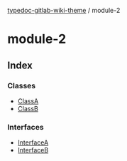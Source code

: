[typedoc-gitlab-wiki-theme](../home) / module-2

# module-2

## Index

### Classes

- [ClassA](./classes/ClassA)
- [ClassB](./classes/ClassB)

### Interfaces

- [InterfaceA](./interfaces/InterfaceA)
- [InterfaceB](./interfaces/InterfaceB)
